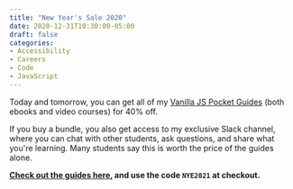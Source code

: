 ```yaml
---
title: "New Year's Sale 2020"
date: 2020-12-31T10:30:00-05:00
draft: false
categories:
- Accessibility
- Careers
- Code
- JavaScript
---
```


Today and tomorrow, you can get all of my [Vanilla JS Pocket Guides](https://vanillajsguides.com) (both ebooks and video courses) for 40% off.

If you buy a bundle, you also get access to my exclusive Slack channel, where you can chat with other students, ask questions, and share what you're learning. Many students say this is worth the price of the guides alone.

**[Check out the guides here](https://vanillajsguides.com), and use the code `NYE2021` at checkout.**